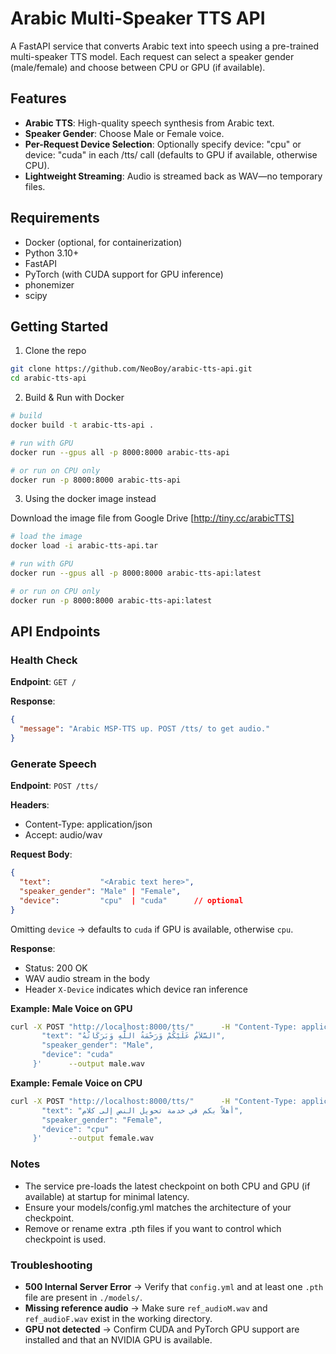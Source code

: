 
# Arabic Multi-Speaker TTS API

A FastAPI service that converts Arabic text into speech using a pre-trained multi-speaker TTS model. Each request can select a speaker gender (male/female) and choose between CPU or GPU (if available).

## Features

- **Arabic TTS**: High-quality speech synthesis from Arabic text.
- **Speaker Gender**: Choose Male or Female voice.
- **Per-Request Device Selection**: Optionally specify device: "cpu" or device: "cuda" in each /tts/ call (defaults to GPU if available, otherwise CPU).
- **Lightweight Streaming**: Audio is streamed back as WAV—no temporary files.

## Requirements

- Docker (optional, for containerization)
- Python 3.10+
- FastAPI
- PyTorch (with CUDA support for GPU inference)
- phonemizer
- scipy

## Getting Started

1. Clone the repo

```bash
git clone https://github.com/NeoBoy/arabic-tts-api.git
cd arabic-tts-api
```

2. Build & Run with Docker

```bash
# build
docker build -t arabic-tts-api .

# run with GPU
docker run --gpus all -p 8000:8000 arabic-tts-api

# or run on CPU only
docker run -p 8000:8000 arabic-tts-api
```

3. Using the docker image instead

Download the image file from Google Drive [http://tiny.cc/arabicTTS]

```bash
# load the image
docker load -i arabic-tts-api.tar

# run with GPU
docker run --gpus all -p 8000:8000 arabic-tts-api:latest

# or run on CPU only
docker run -p 8000:8000 arabic-tts-api:latest
```


## API Endpoints

### Health Check

**Endpoint**: `GET /`

**Response**:

```json
{ 
  "message": "Arabic MSP-TTS up. POST /tts/ to get audio." 
}
```

### Generate Speech

**Endpoint**: `POST /tts/`

**Headers**:

- Content-Type: application/json
- Accept: audio/wav

**Request Body**:

```json
{
  "text":           "<Arabic text here>",
  "speaker_gender": "Male" | "Female",
  "device":         "cpu"  | "cuda"      // optional
}
```

Omitting `device` → defaults to `cuda` if GPU is available, otherwise `cpu`.

**Response**:

- Status: 200 OK
- WAV audio stream in the body
- Header `X-Device` indicates which device ran inference

**Example: Male Voice on GPU**

```bash
curl -X POST "http://localhost:8000/tts/"      -H "Content-Type: application/json"      -d '{
       "text": "السَّلاَمُ عَلَيْكُمْ وَرَحْمَةُ اللَّهِ وَبَرَكَاتُهُ",
       "speaker_gender": "Male",
       "device": "cuda"
     }'      --output male.wav
```

**Example: Female Voice on CPU**

```bash
curl -X POST "http://localhost:8000/tts/"      -H "Content-Type: application/json"      -d '{
       "text": "أهلاً بكم في خدمة تحويل النص إلى كلام",
       "speaker_gender": "Female",
       "device": "cpu"
     }'      --output female.wav
```



### Notes

- The service pre-loads the latest checkpoint on both CPU and GPU (if available) at startup for minimal latency.
- Ensure your models/config.yml matches the architecture of your checkpoint.
- Remove or rename extra .pth files if you want to control which checkpoint is used.

### Troubleshooting

- **500 Internal Server Error** → Verify that `config.yml` and at least one `.pth` file are present in `./models/`.
- **Missing reference audio** → Make sure `ref_audioM.wav` and `ref_audioF.wav` exist in the working directory.
- **GPU not detected** → Confirm CUDA and PyTorch GPU support are installed and that an NVIDIA GPU is available.
